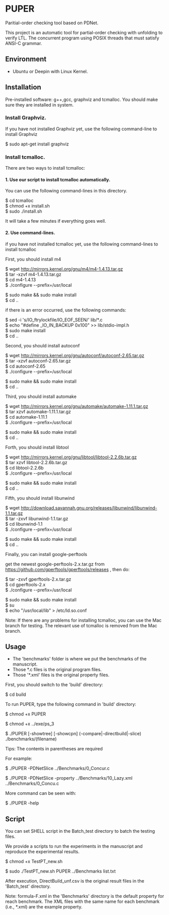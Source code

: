 # PUPER

Paritial-order checking tool based on PDNet.

This project is an automatic tool for partial-order checking with unfolding to verify LTL.
The concurrent program using POSIX threads that must satisfy ANSI-C grammar.

## Environment
- Ubuntu or Deepin with Linux Kernel.

## Installation

Pre-installed software: g++,gcc, graphviz and tcmalloc. 
You should make sure they are installed in system.

### Install Graphviz.

If you have not installed Graphviz yet, use the following command-line to install Graphviz

$ sudo apt-get install graphviz

### Install tcmalloc. 

There are two ways to install tcmalloc:

#### 1. Use our script to install tcmalloc automatically.

You can use the following command-lines in this directory.

$ cd tcmalloc \
$ chmod +x install.sh \
$ sudo ./install.sh

It will take a few minutes if everything goes well.

#### 2. Use command-lines.

if you have not installed tcmalloc yet, use the following command-lines to install tcmalloc

First, you should install m4

$ wget http://mirrors.kernel.org/gnu/m4/m4-1.4.13.tar.gz \
$ tar -xzvf m4-1.4.13.tar.gz \
$ cd m4-1.4.13 \
$ ./configure --prefix=/usr/local

$ sudo make && sudo make install \
$ cd ..

if there is an error occurred, use the following commands:

$ sed -i 's/IO_ftrylockfile/IO_EOF_SEEN/' lib/*.c \
$ echo "#define _IO_IN_BACKUP 0x100" >> lib/stdio-impl.h \
$ sudo make install \
$ cd ..

Second, you should install autoconf

$ wget http://mirrors.kernel.org/gnu/autoconf/autoconf-2.65.tar.gz \
$ tar -xzvf autoconf-2.65.tar.gz \
$ cd autoconf-2.65 \
$ ./configure --prefix=/usr/local

$ sudo make && sudo make install \
$ cd ..

Third, you should install automake

$ wget http://mirrors.kernel.org/gnu/automake/automake-1.11.1.tar.gz \
$ tar xzvf automake-1.11.1.tar.gz \
$ cd automake-1.11.1 \
$ ./configure --prefix=/usr/local

$ sudo make && sudo make install \
$ cd ..

Forth, you should install libtool

$ wget http://mirrors.kernel.org/gnu/libtool/libtool-2.2.6b.tar.gz \
$ tar xzvf libtool-2.2.6b.tar.gz \
$ cd libtool-2.2.6b \
$ ./configure --prefix=/usr/local

$ sudo make && sudo make install \
$ cd ..

Fifth, you should install libunwind

$ wget http://download.savannah.gnu.org/releases/libunwind/libunwind-1.1.tar.gz \
$ tar -zxvf libunwind-1.1.tar.gz \
$ cd libunwind-1.1 \
$ ./configure --prefix=/usr/local

$ sudo make && sudo make install \
$ cd ..

Finally, you can install google-perftools

get the newest google-perftools-2.x.tar.gz from https://github.com/gperftools/gperftools/releases , then do:

$ tar -zxvf gperftools-2.x.tar.gz \
$ cd gperftools-2.x \
$ ./configure --prefix=/usr/local

$ sudo make && sudo make install \
$ su \
$ echo "/usr/local/lib" > /etc/ld.so.conf

Note: If there are any problems for installing tcmalloc, you can use the Mac branch for testing. 
The relevant use of tcmalloc is removed from the Mac branch.

## Usage

- The 'benchmarks' folder is where we put the benchmarks of the manuscript. 
- Those *.c files is the original program files.
- Those '*.xml' files is the original property files.

First, you should switch to the 'build' directory:

$ cd build

To run PUPER, type the following command in 'build' directory:

$ chmod +x PUPER

$ chmod +x ../exe/ps_3

$ ./PUPER [-showtree] [-showcpn] (-compare|-directbuild|-slice) ./benchmarks/(filename)

Tips: The contents in parentheses are required

For example:

$ ./PUPER -PDNetSlice ../Benchmarks/0_Concur.c

$ ./PUPER -PDNetSlice -property ../Benchmarks/10_Lazy.xml ../Benchmarks/0_Concu.c

More command can be seen with:

$ ./PUPER -help

## Script

You can set SHELL script in the Batch_test directory to batch the testing files.

We provide a scripts to run the experiments in the manuscript and reproduce the experimental results.

$ chmod +x TestPT_new.sh

$ sudo ./TestPT_new.sh PUPER ../Benchmarks list.txt

After execution, DirectBuild_unf.csv is the original result files in the 'Batch_test' directory.

Note: formula-F.xml in the 'Benchmarks' directory is the default property for reach benchmark.  The XML files with the same name for each benchmark (i.e., *.xml) are the example property.

